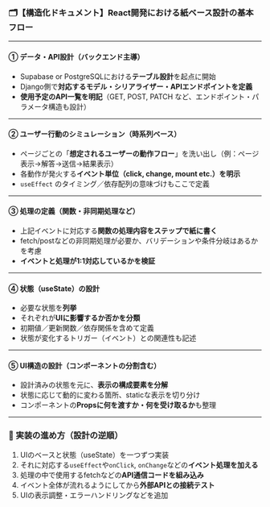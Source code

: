 
### 🗂【構造化ドキュメント】React開発における紙ベース設計の基本フロー

---

#### ① データ・API設計（バックエンド主導）

* Supabase or PostgreSQLにおける**テーブル設計**を起点に開始
* Django側で**対応するモデル・シリアライザー・APIエンドポイントを定義**
* **使用予定のAPI一覧を明記**（GET, POST, PATCH など、エンドポイント・パラメータ構造も設計）

---

#### ② ユーザー行動のシミュレーション（時系列ベース）

* ページごとの「**想定されるユーザーの動作フロー**」を洗い出し（例：ページ表示→解答→送信→結果表示）
* 各動作が発火する**イベント単位（click, change, mount etc.）を明示**
* `useEffect` のタイミング／依存配列の意味づけもここで定義

---

#### ③ 処理の定義（関数・非同期処理など）

* 上記イベントに対応する**関数の処理内容をステップで紙に書く**
* fetch/postなどの非同期処理が必要か、バリデーションや条件分岐はあるかを考慮
* **イベントと処理が1:1対応しているかを検証**

---

#### ④ 状態（useState）の設計

* 必要な状態を**列挙**
* それぞれが**UIに影響するか否かを分類**
* 初期値／更新関数／依存関係を含めて定義
* 状態が変化するトリガー（イベント）との関連性も記述

---

#### ⑤ UI構造の設計（コンポーネントの分割含む）

* 設計済みの状態を元に、**表示の構成要素を分解**
* 状態に応じて動的に変わる箇所、staticな表示を切り分け
* コンポーネントの**Propsに何を渡すか・何を受け取るか**も整理

---

### 🔁 実装の進め方（設計の逆順）

1. UIのベースと状態（useState）を一つずつ実装
2. それに対応する`useEffect`や`onClick`, `onChange`などの**イベント処理を加える**
3. 処理の中で使用するfetchなどの**API通信コードを組み込み**
4. イベント全体が流れるようにしてから**外部APIとの接続テスト**
5. UIの表示調整・エラーハンドリングなどを追加

